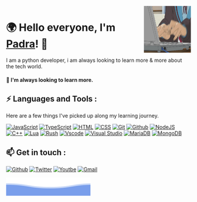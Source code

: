 <link rel="stylesheet" href="https://raw.githubusercontent.com/NukeZzZin/NukeZzZin/main/assets/styles.css">

<a href="https://github.com/NukeZzZin/">
	<img class="PIC_PROFILE" align="right" alt="NukeZzZin" style="width: 128px; height: 128px;" src="https://github.com/NukeZzZin/NukeZzZin/blob/main/assets/bar_gif.gif?raw=true">
</a>

# 🌍 Hello everyone, I'm [Padra](mailto:padrahani@gmail.com)! 👋

I am a python developer, i am always looking to learn more & more about the tech world.


#### 🔭 I'm always looking to learn more.

## <strong> ⚡ Languages and Tools : </strong>

Here are a few things I've picked up along my learning journey.

[![JavaScript](https://img.shields.io/badge/JavaScript-F7DF1E?style=for-the-badge&logo=javascript&logoColor=black)](https://developer.mozilla.org/pt-BR/docs/Web/JavaScript) [![TypeScript](https://img.shields.io/badge/TypeScript-007ACC?style=for-the-badge&logo=typescript&logoColor=white)](https://www.typescriptlang.org) [![HTML](https://img.shields.io/badge/HTML5-E34F26?style=for-the-badge&logo=html5&logoColor=white)](https://developer.mozilla.org/pt-BR/docs/Web/HTML) [![CSS](https://img.shields.io/badge/CSS-239120?&style=for-the-badge&logo=css3&logoColor=white)](https://developer.mozilla.org/pt-BR/docs/Web/CSS) [![Git](https://img.shields.io/badge/git%20-%23F05033.svg?&style=for-the-badge&logo=git&logoColor=white)](https://git-scm.com) [![Github](https://img.shields.io/badge/github%20-%23121011.svg?&style=for-the-badge&logo=github&logoColor=white)](https://github.com) [![NodeJS](https://img.shields.io/badge/Node.js-43853D?style=for-the-badge&logo=node.js&logoColor=white)](https://nodejs.org/en/) [![C++](https://img.shields.io/badge/C%2B%2B-00599C?style=for-the-badge&logo=c%2B%2B&logoColor=white)](https://docs.microsoft.com/pt-br/cpp/cpp/?view=msvc-160) [![Lua](https://img.shields.io/badge/Lua-2C2D72?style=for-the-badge&logo=lua&logoColor=white)](https://lua.org) [![Rush](https://img.shields.io/badge/Rust-000000?style=for-the-badge&logo=rust&logoColor=white)](https://www.rust-lang.org/pt-BR) [![Vscode](https://img.shields.io/badge/Visual_Studio_Code-0078D4?style=for-the-badge&logo=visual%20studio%20code&logoColor=white)](https://code.visualstudio.com) [![Visual Studio](https://img.shields.io/badge/Visual_Studio-5C2D91?style=for-the-badge&logo=visual%20studio&logoColor=white)](https://visualstudio.microsoft.com/pt-br/) [![MariaDB](https://img.shields.io/badge/MariaDB-003545?style=for-the-badge&logo=mariadb&logoColor=white)](https://mariadb.org) [![MongoDB](https://img.shields.io/badge/MongoDB-%234ea94b.svg?style=for-the-badge&logo=mongodb&logoColor=white)](https://www.mongodb.com)

## 📫 Get in touch :

[![Github](https://img.shields.io/badge/github%20-%23121011.svg?&style=for-the-badge&logo=github&logoColor=white)](https://github.com/padra1386/) [![Twitter](https://img.shields.io/badge/Twitter-1DA1F2?style=for-the-badge&logo=twitter&logoColor=white)](https://x.com/Padraahani) [![Youtbe](https://img.shields.io/badge/YouTube-FF0000?style=for-the-badge&logo=youtube&logoColor=white)]([https://www.youtube.com/channel/UCOTAb5P3_4X6MDpUKhNVrIw](https://www.youtube.com/channel/UCzHukcDnvCqOdn81dbFGcRQ)) [![Gmail](https://img.shields.io/badge/Gmail-D14836?style=for-the-badge&logo=gmail&logoColor=white)](mailto:padrahani@gmail.com)
 
[![GitHub](https://github.com/NukeZzZin/NukeZzZin/blob/main/assets/bottom_header.svg)](https://github.com/NukeZzZin/)
